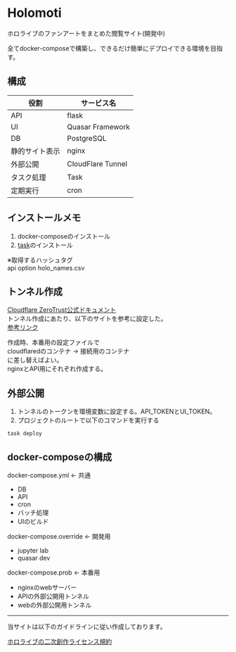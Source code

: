 # Holomoti

ホロライブのファンアートをまとめた閲覧サイト(開発中)

全てdocker-composeで構築し、できるだけ簡単にデプロイできる環境を目指す。


## 構成

| 役割 | サービス名 |
| ---- | ---- |
| API | flask|
| UI | Quasar Framework |
| DB | PostgreSQL |
| 静的サイト表示 | nginx | 
| 外部公開 | CloudFlare Tunnel |
| タスク処理 | Task |
| 定期実行 | cron |


## インストールメモ
1. docker-composeのインストール
1. [task](https://taskfile.dev/installation/)のインストール

※取得するハッシュタグ  
api option holo_names.csv

## トンネル作成

[Cloudflare ZeroTrust公式ドキュメント](https://taskfile.dev/installation/)  
トンネル作成にあたり、以下のサイトを参考に設定した。     
[参考リンク](https://growi.cloud/blog/5787)  
  
作成時、本番用の設定ファイルで  
cloudflaredのコンテナ &rarr; 接続用のコンテナ  
に差し替えばよい。  
nginxとAPI用にそれぞれ作成する。

## 外部公開
1. トンネルのトークンを環境変数に設定する。API_TOKENとUI_TOKEN。
1. プロジェクトのルートで以下のコマンドを実行する

```
task deploy
```

## docker-composeの構成

docker-compose.yml &larr; 共通
- DB
- API
- cron
- バッチ処理
- UIのビルド

docker-compose.override &larr; 開発用
- jupyter lab
- quasar dev

docker-compose.prob &larr; 本番用
- nginxのwebサーバー
- APIの外部公開用トンネル
- webの外部公開用トンネル

---

当サイトは以下のガイドラインに従い作成しております。

[ホロライブの二次創作ライセンス規約](https://www.hololive.tv/terms)